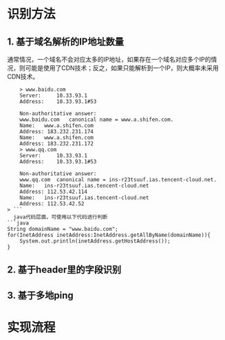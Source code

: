 # 识别方法
## 1. 基于域名解析的IP地址数量
  通常情况，一个域名不会对应太多的IP地址，如果存在一个域名对应多个IP的情况，则可能是使用了CDN技术；反之，如果只能解析到一个IP，则大概率未采用CDN技术。
```
    > www.baidu.com
    Server:		10.33.93.1
    Address:	10.33.93.1#53
    
    Non-authoritative answer:
    www.baidu.com	canonical name = www.a.shifen.com.
    Name:	www.a.shifen.com
    Address: 183.232.231.174
    Name:	www.a.shifen.com
    Address: 183.232.231.172
    > www.qq.com
    Server:		10.33.93.1
    Address:	10.33.93.1#53
    
    Non-authoritative answer:
    www.qq.com	canonical name = ins-r23tsuuf.ias.tencent-cloud.net.
    Name:	ins-r23tsuuf.ias.tencent-cloud.net
    Address: 112.53.42.114
    Name:	ins-r23tsuuf.ias.tencent-cloud.net
    Address: 112.53.42.52
> ```
  java代码层面，可使用以下代码进行判断
```java
String domainName = "www.baidu.com";
for(InetAddress inetAddress:InetAddress.getAllByName(domainName)){
    System.out.println(inetAddress.getHostAddress());
}
```
## 2. 基于header里的字段识别

## 3. 基于多地ping

# 实现流程


